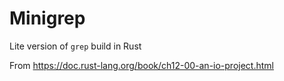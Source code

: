 # Minigrep 

Lite version of ``grep`` build in Rust 

From https://doc.rust-lang.org/book/ch12-00-an-io-project.html
